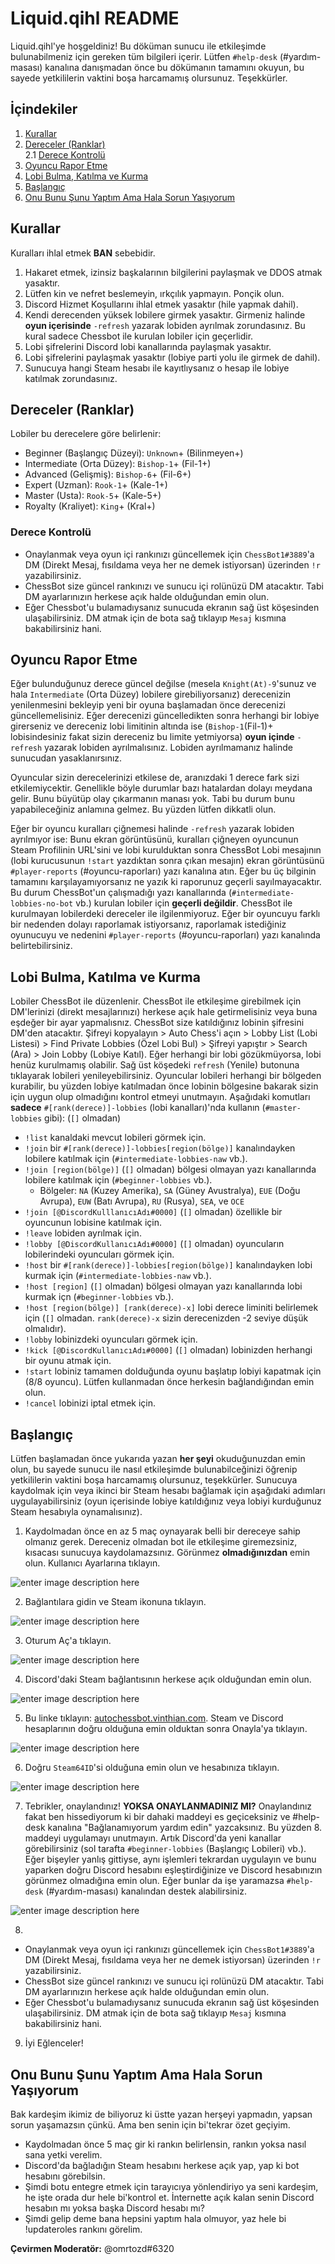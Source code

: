 ﻿Liquid.qihl README
===

Liquid.qihl'ye hoşgeldiniz! Bu döküman sunucu ile etkileşimde bulunabilmeniz için gereken tüm bilgileri içerir. Lütfen `#help-desk` (#yardım-masası) kanalına danışmadan önce bu dökümanın tamamını okuyun, bu sayede yetkililerin vaktini boşa harcamamış olursunuz. Teşekkürler.

## İçindekiler

1. [Kurallar](#kurallar)  
2. [Dereceler (Ranklar)](#dereceler-ranklar)  
	2.1 [Derece Kontrolü](#derece-kontrolü)  
3. [Oyuncu Rapor Etme](#oyuncu-rapor-etme)  
4. [Lobi Bulma, Katılma ve Kurma](#lobi-bulma-katılma-ve-kurma)  
5. [Başlangıç](#başlangıç)
6. [Onu Bunu Şunu Yaptım Ama Hala Sorun Yaşıyorum](#onu-bunu-şunu-yaptım-ama-hala-sorun-yaşıyorum)

## Kurallar
Kuralları ihlal etmek **BAN** sebebidir.

1. Hakaret etmek, izinsiz başkalarının bilgilerini paylaşmak ve DDOS atmak yasaktır.
2. Lütfen kin ve nefret beslemeyin, ırkçılık yapmayın. Ponçik olun.
3. Discord Hizmet Koşullarını ihlal etmek yasaktır (hile yapmak dahil).
4. Kendi derecenden yüksek lobilere girmek yasaktır. Girmeniz halinde **oyun içerisinde** `-refresh` yazarak lobiden ayrılmak zorundasınız. Bu kural sadece Chessbot ile kurulan lobiler için geçerlidir.
5. Lobi şifrelerini Discord lobi kanallarında paylaşmak yasaktır.
6. Lobi şifrelerini paylaşmak yasaktır (lobiye parti yolu ile girmek de dahil).
7. Sunucuya hangi Steam hesabı ile kayıtlıysanız o hesap ile lobiye katılmak zorundasınız.

## Dereceler (Ranklar)
Lobiler bu derecelere göre belirlenir:

- Beginner (Başlangıç Düzeyi): `Unknown`+ (Bilinmeyen+)
- Intermediate (Orta Düzey): `Bishop-1`+ (Fil-1+)
- Advanced (Gelişmiş): `Bishop-6`+ (Fil-6+)
- Expert (Uzman): `Rook-1`+ (Kale-1+)
- Master (Usta): `Rook-5`+ (Kale-5+)
- Royalty (Kraliyet): `King`+ (Kral+)

### Derece Kontrolü
- Onaylanmak veya oyun içi rankınızı güncellemek için `ChessBot1#3889`'a DM (Direkt Mesaj, fısıldama veya her ne demek istiyorsan) üzerinden `!r` yazabilirsiniz.  
- ChessBot size güncel rankınızı ve sunucu içi rolünüzü DM atacaktır. Tabi DM ayarlarınızın herkese açık halde olduğundan emin olun.
- Eğer Chessbot'u bulamadıysanız sunucuda ekranın sağ üst köşesinden ulaşabilirsiniz. DM atmak için de bota sağ tıklayıp `Mesaj` kısmına bakabilirsiniz hani.

## Oyuncu Rapor Etme

Eğer bulunduğunuz derece güncel değilse (mesela `Knight(At)-9`'sunuz ve hala `Intermediate` (Orta Düzey) lobilere girebiliyorsanız) derecenizin yenilenmesini bekleyip yeni bir oyuna başlamadan önce derecenizi güncellemelisiniz. Eğer derecenizi güncelledikten sonra herhangi bir lobiye girerseniz ve dereceniz lobi limitinin altında ise (`Bishop-1`(Fil-1)+ lobisindesiniz fakat sizin dereceniz bu limite yetmiyorsa) **oyun içinde** `-refresh` yazarak lobiden ayrılmalısınız. Lobiden ayrılmamanız halinde sunucudan yasaklanırsınız.

Oyuncular sizin derecelerinizi etkilese de, aranızdaki 1 derece fark sizi etkilemiycektir. Genellikle böyle durumlar bazı hatalardan dolayı meydana gelir. Bunu büyütüp olay çıkarmanın manası yok. Tabi bu durum bunu yapabileceğiniz anlamına gelmez. Bu yüzden lütfen dikkatli olun.

Eğer bir oyuncu kuralları çiğnemesi halinde `-refresh` yazarak lobiden ayrılmıyor ise: Bunu ekran görüntüsünü, kuralları çiğneyen oyuncunun Steam Profilinin URL'sini ve lobi kurulduktan sonra ChessBot Lobi mesajının (lobi kurucusunun `!start` yazdıktan sonra çıkan mesajın) ekran görüntüsünü `#player-reports` (#oyuncu-raporları) yazı kanalına atın. Eğer bu üç bilginin tamamını karşılayamıyorsanız ne yazık ki raporunuz geçerli sayılmayacaktır. Bu durum ChessBot'un çalışmadığı yazı kanallarında (`#intermediate-lobbies-no-bot` vb.) kurulan lobiler için **geçerli değildir**. ChessBot ile kurulmayan lobilerdeki dereceler ile ilgilenmiyoruz. Eğer bir oyuncuyu farklı bir nedenden dolayı raporlamak istiyorsanız, raporlamak istediğiniz oyunucuyu ve nedenini `#player-reports` (#oyuncu-raporları) yazı kanalında belirtebilirsiniz.
    
## Lobi Bulma, Katılma ve Kurma

Lobiler ChessBot ile düzenlenir. ChessBot ile etkileşime girebilmek için DM'lerinizi (direkt mesajlarınızı) herkese açık hale getirmelisiniz veya buna eşdeğer bir ayar yapmalısnız. ChessBot size katıldığınız lobinin şifresini DM'den atacaktır. Şifreyi kopyalayın > Auto Chess'i açın > Lobby List (Lobi Listesi) > Find Private Lobbies (Özel Lobi Bul) > Şifreyi yapıştır > Search (Ara) > Join Lobby (Lobiye Katıl). Eğer herhangi bir lobi gözükmüyorsa, lobi henüz kurulmamış olabilir. Sağ üst köşedeki `refresh` (Yenile) butonuna tıklayarak lobileri yenileyebilirsiniz. Oyuncular lobileri herhangi bir bölgeden kurabilir, bu yüzden lobiye katılmadan önce lobinin bölgesine bakarak sizin için uygun olup olmadığını kontrol etmeyi unutmayın.  Aşağıdaki komutları **sadece**  `#[rank(derece)]-lobbies` (lobi kanalları)'nda kullanın (`#master-lobbies` gibi): (`[]` olmadan)

- `!list` kanaldaki mevcut lobileri görmek için.
- `!join` bir `#[rank(derece)]-lobbies[region(bölge)]` kanalındayken lobilere katılmak için (`#intermediate-lobbies-naw` vb.).
- `!join [region(bölge)]` (`[]` olmadan) bölgesi olmayan yazı kanallarında lobilere katılmak için (`#beginner-lobbies` vb.).
	- Bölgeler: `NA` (Kuzey Amerika), `SA` (Güney Avustralya), `EUE` (Doğu Avrupa), `EUW` (Batı Avrupa), `RU` (Rusya), `SEA`, ve `OCE`
- `!join [@DiscordKulllanıcıAdı#0000]` (`[]` olmadan) özellikle bir oyuncunun lobisine katılmak için.
- `!leave` lobiden ayrılmak için.
- `!lobby [@DiscordKullanıcıAdı#0000]` (`[]` olmadan) oyuncuların lobilerindeki oyuncuları görmek için.
- `!host` bir `#[rank(derece)]-lobbies[region(bölge)]` kanalındayken lobi kurmak için (`#intermediate-lobbies-naw` vb.).
- `!host [region]` (`[]` olmadan) bölgesi olmayan yazı kanallarında lobi kurmak içn (`#beginner-lobbies` vb.).
- `!host [region(bölge)] [rank(derece)-x]` lobi derece liminiti belirlemek için (`[]` olmadan. `rank(derece)-x` sizin derecenizden -2 seviye düşük olmalıdır).
- `!lobby` lobinizdeki oyuncuları görmek için.
- `!kick [@DiscordKullanıcıAdı#0000]` (`[]` olmadan) lobinizden herhangi bir oyunu atmak için.
- `!start` lobiniz tamamen dolduğunda oyunu başlatıp lobiyi kapatmak için (8/8 oyuncu). Lütfen kullanmadan önce herkesin bağlandığından emin olun.
- `!cancel` lobinizi iptal etmek için.

         
## Başlangıç
Lütfen başlamadan önce yukarıda yazan **her şeyi** okuduğunuzdan emin olun, bu sayede sunucu ile nasıl etkileşimde bulunabilceğinizi öğrenip yetkililerin vaktini boşa harcamamış olursunuz, teşekkürler. Sunucuya kaydolmak için veya ikinci bir Steam hesabı bağlamak için aşağıdaki adımları uygulayabilirsiniz (oyun içerisinde lobiye katıldığınız veya lobiyi kurduğunuz Steam hesabıyla oynamalısınız).
 
1. Kaydolmadan önce en az 5 maç oynayarak belli bir dereceye sahip olmanız gerek. Dereceniz olmadan bot ile etkileşime giremezsiniz, kısacası sunucuya kaydolamazsınız. Görünmez **olmadığınızdan** emin olun. Kullanıcı Ayarlarına tıklayın.

![enter image description here](https://i.ibb.co/19358Cc/Screenshot-9.png)

2. Bağlantılara gidin ve Steam ikonuna tıklayın.

![enter image description here](https://i.ibb.co/h7fvk9K/Screenshot-1.png)

3. Oturum Aç'a tıklayın.

![enter image description here](https://i.ibb.co/vz3rq0J/Screenshot-2.png)

4. Discord'daki Steam bağlantısının herkese açık olduğundan emin olun.

![enter image description here](https://i.ibb.co/fpP9f6F/Screenshot-6.png)

5. Bu linke tıklayın: <a href="http://autochessbot.vinthian.com" target="_blank">autochessbot.vinthian.com</a>. Steam ve Discord hesaplarının doğru olduğuna emin olduktan sonra Onayla'ya tıklayın.

![enter image description here](https://i.ibb.co/ZSpMVpz/Screenshot-3.png) 

6. Doğru `Steam64ID`'si olduğuna emin olun ve  hesabınıza tıklayın.

![enter image description here](https://i.ibb.co/kX2Jxcq/Screenshot-4.png)

7. Tebrikler, onaylandınız! **YOKSA ONAYLANMADINIZ MI?** Onaylandınız fakat ben hissediyorum ki bir dahaki maddeyi es geçiceksiniz ve #help-desk kanalına "Bağlanamıyorum yardım edin" yazcaksınız. Bu yüzden 8. maddeyi uygulamayı unutmayın. Artık Discord'da yeni kanallar görebilirsiniz (sol tarafta `#beginner-lobbies` (Başlangıç Lobileri) vb.). Eğer bişeyler yanlış gittiyse, aynı işlemleri tekrardan uygulayın ve bunu yaparken doğru Discord hesabını eşleştirdiğinize ve Discord hesabınızın görünmez olmadığına emin olun. Eğer bunlar da işe yaramazsa `#help-desk` (#yardım-masası) kanalından destek alabilirsiniz.

![enter image description here](https://i.ibb.co/zH1zWnn/Screenshot-5.png)

8.
- Onaylanmak veya oyun içi rankınızı güncellemek için `ChessBot1#3889`'a DM (Direkt Mesaj, fısıldama veya her ne demek istiyorsan) üzerinden `!r` yazabilirsiniz.  
- ChessBot size güncel rankınızı ve sunucu içi rolünüzü DM atacaktır. Tabi DM ayarlarınızın herkese açık halde olduğundan emin olun.
- Eğer Chessbot'u bulamadıysanız sunucuda ekranın sağ üst köşesinden ulaşabilirsiniz. DM atmak için de bota sağ tıklayıp `Mesaj` kısmına bakabilirsiniz hani.

9. İyi Eğlenceler!

## Onu Bunu Şunu Yaptım Ama Hala Sorun Yaşıyorum
Bak kardeşim ikimiz de biliyoruz ki üstte yazan herşeyi yapmadın, yapsan sorun yaşamazsın çünkü. Ama ben senin için bi'tekrar özet geçiyim.

- Kaydolmadan önce 5 maç gir ki rankın belirlensin, rankın yoksa nasıl sana yetki verelim.
- Discord'da bağladığın Steam hesabını herkese açık yap, yap ki bot hesabını görebilsin.
- Şimdi botu entegre etmek için tarayıcıya yönlendiriyo ya seni kardeşim, he işte orada dur hele bi'kontrol et. İnternette açık kalan senin Discord hesabın mı yoksa başka Discord hesabı mı?
- Şimdi gelip deme bana hepsini yaptım hala olmuyor, yaz hele bi !updateroles rankını görelim.

**Çevirmen Moderatör:** @omrtozd#6320